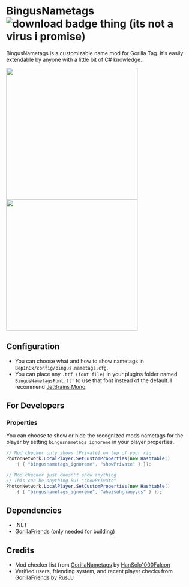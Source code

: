 # BingusNametags ![download badge thing (its not a virus i promise)](https://img.shields.io/github/downloads/sirkingbinx/BingusNametags/total)
BingusNametags is a customizable name mod for Gorilla Tag. It's easily extendable by anyone with a little bit of C# knowledge.

<img width=350 height=350 src="https://github.com/user-attachments/assets/ad530b19-5795-40d8-95cb-3a697340e041">
<img width=350 height=350 src="https://github.com/user-attachments/assets/cb126c2f-3cf4-4b40-a405-a0288445a7c6">

## Configuration
- You can choose what and how to show nametags in `BepInEx/config/bingus.nametags.cfg`.
- You can place any `.ttf (font file)` in your plugins folder named `BingusNametagsFont.ttf` to use that font instead of the default. I recommend [JetBrains Mono](https://www.jetbrains.com/lp/mono/).

## For Developers
### Properties
You can choose to show or hide the recognized mods nametags for the player by setting `bingusnametags_ignoreme` in your player properties.
```cs
// Mod checker only shows [Private] on top of your rig
PhotonNetwork.LocalPlayer.SetCustomProperties(new Hashtable()
    { { "bingusnametags_ignoreme", "showPrivate" } });

// Mod checker just doesn't show anything
// This can be anything BUT "showPrivate"
PhotonNetwork.LocalPlayer.SetCustomProperties(new Hashtable()
    { { "bingusnametags_ignoreme", "abaisuhghauyyus" } });
```


## Dependencies
- .NET
- [GorillaFriends](https://github.com/not-a-bird-09/GorillaFriends) (only needed for building)

## Credits
- Mod checker list from [GorillaNametags](https://github.com/HanSolo1000Falcon/GorillaNametags) by [HanSolo1000Falcon](https://github.com/HanSolo1000Falcon)
- Verified users, friending system, and recent player checks from [GorillaFriends](https://github.com/rusjj/gorillafriends) by [RusJJ](https://github.com/rusjj)
